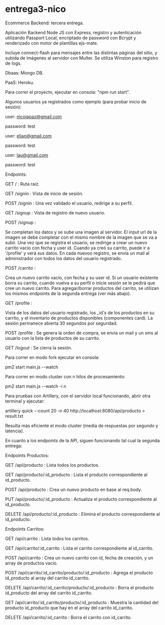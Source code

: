 # entrega3-nico

Ecommerce Backend: tercera entrega.

Aplicación Backend Node JS con Express, registro y autenticación utilizando Passport Local, 
encriptado de password con Bcrypt y renderizado con motor de plantillas ejs-mate.

Incluye connect-flash para mensajes entre las distintas páginas del sitio, y subida de imágenes al servidor con Multer.
Se utiliza Winston para registro de logs.

Dbaas: Mongo DB.

PaaS: Heroku.

Para correr el proyecto, ejecutar en consola: "npm run start".

Algunos usuarios ya registrados como ejemplo (para probar inicio de sesión):

user: nicojapaz@gmail.com

password: test

user: elian@gmail.com

password: test

user: lau@gmail.com

password: test

Endpoints:

GET / : Ruta raíz. 

GET /signin : Vista de inicio de sesión.

POST /signin :  Una vez validado el usuario, redirige a su perfil. 

GET /signup : Vista de registro de nuevo usuario. 

POST /signup : 

Se completan los datos y se sube una imagen al servidor. 
El input url de la imagen se debe completar con el mismo nombre de la imagen que se va a subir.
Una vez que se registra el usuario, se redirige a crear un nuevo carrito vacío con fecha y user id.
Cuando ya creó su carrito, puede ir a '/profile' y verá sus datos. En cada nuevoo registro, se envía un mail 
al administrador con todos los datos del usuario registrado.

POST /carrito : 

Crea un nuevo carrito vacío, con fecha y su user id. Si un usuario existente borra su carrito, cuando
vuelva a su perfil o inicie sesión se le pedirá que cree un nuevo carrito. Para agregar/borrar productos del carrito, se utilizan los
mismos endpoints de la segunda entrega (ver más abajo).

GET /profile :

Vista de los datos del usuario registrado, los _id's de los productos en su carrito, y el inventario de productos
disponibles (componentes card). La sesión permanece abierta 30 segundos por seguridad.

POST /profile : Se genera la orden de compra, se envía un mail y un sms al usuario con la lista de productos de su carrito.

GET /logout : Se cierra la sesión.

Para correr en modo fork ejecutar en consola:

pm2 start main.js --watch

Para correr en modo cluster con n hilos de procesamiento:

pm2 start main.js --watch -i n

Para pruebas con Artillery, con el servidor local funcionando, abrir otra terminal y ejecutar: 

artillery quick --count 20 -n 40 http://localhost:8080/api/producto > result.txt

Resulta más eficiente el modo cluster (media de respuestas por segundo y latencia).

En cuanto a los endpoints de la API, siguen funcionando tal cual la segunda entrega:

Endpoints Productos:

GET /api/producto  : Lista todos los productos.

GET /api/producto/:id_producto  : Lista el producto correspondiente al id_producto.

POST /api/producto  : Crea un nuevo producto en base al req.body.

PUT /api/producto/:id_producto  : Actualiza el producto correspondiente al id_producto.

DELETE /api/producto/:id_producto  : Elimina el producto correspondiente al id_producto.

Endpoints Carritos:

GET /api/carrito  : Lista todos los carritos.

GET /api/carrito/:id_carrito  : Lista el carrito correspondiente al id_carrito.

POST /api/carrito  : Crea un nuevo carrito con id, fecha de creación, y un array de productos vacío.

POST /api/carrito/:id_carrito/producto/:id_producto  : Agrega el producto id_producto al array del carrito id_carrito.

DELETE /api/carrito/:id_carrito/producto/:id_producto  : Borra el producto id_producto del array del carrito id_carrito.

GET /api/carrito/:id_carrito/producto/:id_producto  : Muestra la cantidad del producto id_producto que hay en el array del carrito id_carrito.

DELETE /api/carrito/:id_carrito  : Borra el carrito con id_carrito.
